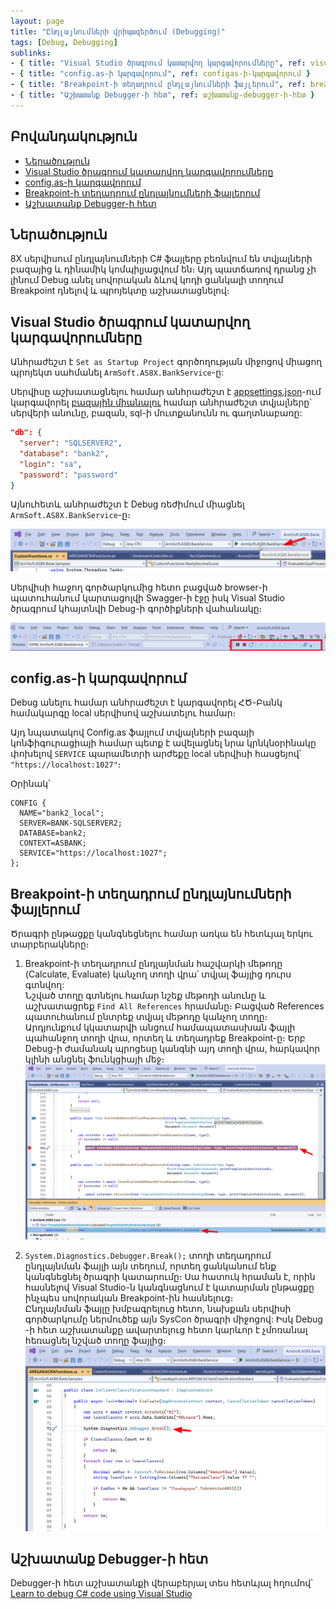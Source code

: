 ```yaml
---
layout: page
title: "Ընդլայնումների վրիպազերծում (Debugging)"
tags: [Debug, Debugging]
sublinks:
- { title: "Visual Studio ծրագրում կատարվող կարգավորումները", ref: visual-studio-ծրագրում-կատարվող-կարգավորումները }
- { title: "config.as-ի կարգավորում", ref: configas-ի-կարգավորում }
- { title: "Breakpoint-ի տեղադրում ընդլայնումների ֆայլերում", ref: breakpoint-ի-տեղադրում-ընդլայնումների-ֆայլերում }
- { title: "Աշխատանք Debugger-ի հետ", ref: աշխատանք-debugger-ի-հետ }
---
```


## Բովանդակություն

- [Ներածություն](#ներածություն)
- [Visual Studio ծրագրում կատարվող կարգավորումները](#visual-studio-ծրագրում-կատարվող-կարգավորումները)
- [config.as-ի կարգավորում](#configas-ի-կարգավորում)
- [Breakpoint-ի տեղադրում ընդլայնումների ֆայլերում](#breakpoint-ի-տեղադրում-ընդլայնումների-ֆայլերում)
- [Աշխատանք Debugger-ի հետ](#աշխատանք-debugger-ի-հետ)

## 	Ներածություն

8X սերվիսում ընդլայնումների C# ֆայլերը բեռնվում են տվյալների բազայից և դինամիկ կոմպիլյացվում են։
Այդ պատճառով դրանց չի լինում Debug անել սովորական ձևով կոդի ցանկալի տողում Breakpoint դնելով և պրոյեկտը աշխատացնելով։

## Visual Studio ծրագրում կատարվող կարգավորումները 

Անհրաժեշտ է `Set as Startup Project` գործողության միջոցով միացող պրոյեկտ սահմանել `ArmSoft.AS8X.BankService`-ը:

Սերվիսը աշխատացնելու համար անհրաժեշտ է [appsettings.json](../project/appsettings_json.md)-ում կարգավորել [բազային միանալու](../project/appsettings_json.md#db) համար անհրաժեշտ տվյալները՝ սերվերի անունը, բազան, sql-ի մուտքանունն ու գաղտնաբառը: 

```json
"db": {
  "server": "SQLSERVER2",
  "database": "bank2",
  "login": "sa",
  "password": "password"
}
```

Այնուհետև անհրաժեշտ է Debug ռեժիմում միացնել `ArmSoft.AS8X.BankService`-ը։ 

![Debug-ի գործարկում](debugging_run_debug.png)

Սերվիսի հաջող գործարկումից հետո բացված browser-ի պատուհանում կարտացոլվի Swagger-ի էջը իսկ Visual Studio ծրագրում կհայտնվի Debug-ի գործիքների վահանակը։ 

![Debug-ի գործիքների վահանակ](debugging_debug_bar.png)

## config.as-ի կարգավորում

Debug անելու համար անհրաժեշտ է կարգավորել ՀԾ-Բանկ համակարգը local սերվիսով աշխատելու համար։ 

Այդ նպատակով Config.as ֆայլում տվյալների բազայի կոնֆիգուրացիայի համար պետք է ավելացնել նրա կրնկնօրինակը փոխելով `SERVICE` պարամետրի արժեքը local սերվիսի հասցեյով՝ `"https://localhost:1027"`։

Օրինակ՝
```as4x
CONFIG {
  NAME="bank2_local";
  SERVER=BANK-SQLSERVER2;
  DATABASE=bank2;
  CONTEXT=ASBANK;
  SERVICE="https://localhost:1027";
};
```

## Breakpoint-ի տեղադրում ընդլայնումների ֆայլերում

Ծրագրի ընթացքը կանգնեցնելու համար առկա են հետևյալ երկու տարբերակները։ 

1. Breakpoint-ի տեղադրում ընդլայնման հաշվարկի մեթոդը (Calculate, Evaluate) կանչող տողի վրա՝ տվյալ ֆայլից դուրս գտնվող:  
   Նշված տողը գտնելու համար նշեք մեթոդի անունը և աշխատացրեք `Find All References` հրամանը։ 
   Բացված References պատուհանում ընտրեք տվյալ մեթոդը կանչող տողը։ 
   Արդյունքում կկատարվի անցում համապատասխան ֆայլի պահանջող տողի վրա, որտեղ և տեղադրեք Breakpoint-ը։ 
   Երբ Debug-ի ժամանակ պրոցեսը կանգնի այդ տողի վրա, հարկավոր կլինի անցնել ֆունկցիայի մեջ։
   ![Breakpoint-ի տեղադրում](debugging_references.png)

2. `System.Diagnostics.Debugger.Break();` տողի տեղադրում ընդլայնման ֆայլի այն տեղում, որտեղ ցանկանում ենք կանգնեցնել ծրագրի կատարումը։
   Սա հատուկ հրաման է, որին հասնելով Visual Studio-ն կանգնացնում է կատարման ընթացքը ինչպես սովորական Breakpoint-ին հասնելուց։  
   Ընդլայնման ֆայլը խմբագրելուց հետո, նախքան սերվիսի գործարկումը ներմուծեք այն SysCon ծրագրի միջոցով: Իսկ Debug -ի հետ աշխատանքը ավարտելուց հետո կարևոր է չմոռանալ հեռացնել նշված տողը ֆայլից։
   ![Breakpoint-ի տեղադրում](debugging_debugger_break.png)

## Աշխատանք Debugger-ի հետ

Debugger-ի հետ աշխատանքի վերաբերյալ տես հետևյալ հղումով՝ [Learn to debug C# code using Visual Studio](https://learn.microsoft.com/en-us/visualstudio/get-started/csharp/tutorial-debugger)

